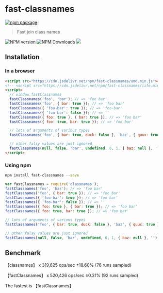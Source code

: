 # fast-classnames

[![npm package](https://nodei.co/npm/fast-classnames.png?downloads=true&downloadRank=true&stars=true)](https://www.npmjs.com/package/fast-classnames)

> Fast join class names

[![NPM version](https://img.shields.io/npm/v/fast-classnames.svg?style=flat)](https://npmjs.org/package/fast-classnames)
[![NPM Downloads](https://img.shields.io/npm/dm/fast-classnames.svg?style=flat)](https://npmjs.org/package/fast-classnames)
[![](https://data.jsdelivr.com/v1/package/npm/fast-classnames/badge)](https://www.jsdelivr.com/package/npm/fast-classnames)

## Installation

### In a browser

```html
<script src="https://cdn.jsdelivr.net/npm/fast-classnames/umd.min.js"></script>
<!-- <script src="https://cdn.jsdelivr.net/npm/fast-classnames/iife.min.js"></script> -->
<script>
  // window.fastClassnames
  fastClassnames('foo', 'bar'); // => 'foo bar'
  fastClassnames('foo', { bar: true }); // => 'foo bar'
  fastClassnames({ 'foo-bar': true }); // => 'foo-bar'
  fastClassnames({ 'foo-bar': false }); // => ''
  fastClassnames({ foo: true }, { bar: true }); // => 'foo bar'
  fastClassnames({ foo: true, bar: true }); // => 'foo bar'

  // lots of arguments of various types
  fastClassnames('foo', { bar: true, duck: false }, 'baz', { quux: true }); // => 'foo bar baz quux'

  // other falsy values are just ignored
  fastClassnames(null, false, 'bar', undefined, 0, 1, { baz: null }, ''); // => 'bar 1'
</script>

```

### Using npm

```bash
npm install fast-classnames --save
```

```javascript
var fastClassnames = require('classnames');
fastClassnames('foo', 'bar'); // => 'foo bar'
fastClassnames('foo', { bar: true }); // => 'foo bar'
fastClassnames({ 'foo-bar': true }); // => 'foo-bar'
fastClassnames({ 'foo-bar': false }); // => ''
fastClassnames({ foo: true }, { bar: true }); // => 'foo bar'
fastClassnames({ foo: true, bar: true }); // => 'foo bar'

// lots of arguments of various types
fastClassnames('foo', { bar: true, duck: false }, 'baz', { quux: true }); // => 'foo bar baz quux'

// other falsy values are just ignored
fastClassnames(null, false, 'bar', undefined, 0, 1, { baz: null }, ''); // => 'bar 1'

```

## Benchmark

【classnames】 x 319,625 ops/sec ±18.60% (76 runs sampled)

【fastClassnames】 x 520,426 ops/sec ±0.31% (92 runs sampled)

The fastest is 【fastClassnames】
